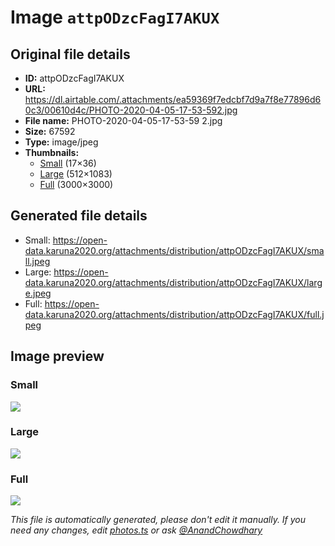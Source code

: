 # Image `attpODzcFagI7AKUX`

## Original file details

- **ID:** attpODzcFagI7AKUX
- **URL:** https://dl.airtable.com/.attachments/ea59369f7edcbf7d9a7f8e77896d60c3/00610d4c/PHOTO-2020-04-05-17-53-592.jpg
- **File name:** PHOTO-2020-04-05-17-53-59 2.jpg
- **Size:** 67592
- **Type:** image/jpeg
- **Thumbnails:**
  - [Small](https://dl.airtable.com/.attachmentThumbnails/f367c3d65b7e749eb9ea56098768a5be/60cdea05) (17×36)
  - [Large](https://dl.airtable.com/.attachmentThumbnails/26821df3aa88a2075b0462fc1d60ae43/a06f3232) (512×1083)
  - [Full](https://dl.airtable.com/.attachmentThumbnails/671aa49aeb6bceb0df0d6487a12cadba/c176d1fb) (3000×3000)

## Generated file details

- Small: https://open-data.karuna2020.org/attachments/distribution/attpODzcFagI7AKUX/small.jpeg
- Large: https://open-data.karuna2020.org/attachments/distribution/attpODzcFagI7AKUX/large.jpeg
- Full: https://open-data.karuna2020.org/attachments/distribution/attpODzcFagI7AKUX/full.jpeg

## Image preview

### Small

![](https://open-data.karuna2020.org/attachments/distribution/attpODzcFagI7AKUX/small.jpeg)

### Large

![](https://open-data.karuna2020.org/attachments/distribution/attpODzcFagI7AKUX/large.jpeg)

### Full

![](https://open-data.karuna2020.org/attachments/distribution/attpODzcFagI7AKUX/full.jpeg)

_This file is automatically generated, please don't edit it manually. If you need any changes, edit [photos.ts](/photos.ts) or ask [@AnandChowdhary](https://github.com/AnandChowdhary)_

